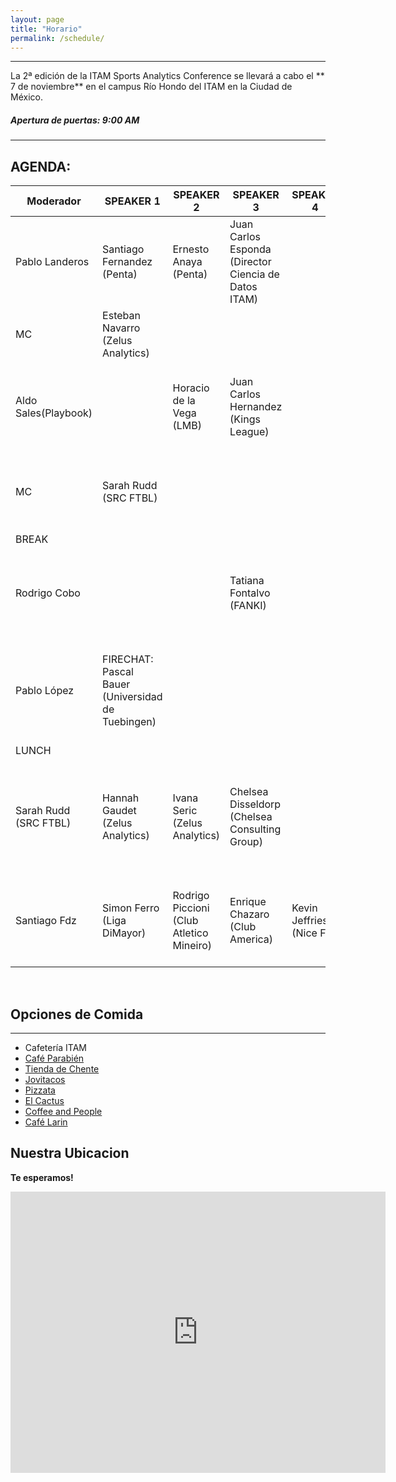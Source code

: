 ```yaml
---
layout: page
title: "Horario"
permalink: /schedule/
---
```

<hr>


La 2ª edición de la ITAM Sports Analytics Conference se llevará a cabo el ** 7 de noviembre** en el campus Río Hondo del ITAM en la Ciudad de México.

##### Apertura de puertas: 9:00 AM


<hr>

## AGENDA:

| **Moderador**       | **SPEAKER 1**                          | **SPEAKER 2**                          | **SPEAKER 3**                        | **SPEAKER 4**                        | **Sport**         | **PLATICA/PANEL**                                                                                           |
|---------------------|----------------------------------------|----------------------------------------|--------------------------------------|--------------------------------------|-------------------|-------------------------------------------------------------------------------------------------------------|
| Pablo Landeros      | Santiago Fernandez (Penta)    | Ernesto Anaya (Penta)         | Juan Carlos Esponda (Director Ciencia de Datos ITAM)             |                                      | Multisports       | Bienvenida                                                                                                   |
| MC                  | Esteban Navarro (Zelus Analytics)       |                                        |                                      |                                      |                   | Una Breve Introduccion a la Analitica Deportiva                                                             |
| Aldo Sales(Playbook)          |                                        | Horacio de la Vega (LMB)    | Juan Carlos Hernandez (Kings League)|                                      | Kings League/Soccer | PANEL: Nuevas Audiencias: La evolucion del marketing y el branding deportivo en LATAM                         |
| MC                  | Sarah Rudd (SRC FTBL)            |                                        |                                      |                                      | Multisports | Creando una cultura de datos ganadora en una organización deportiva                                          |
| BREAK               |                                        |                                        |                                      |                                      |                   | -                                                                                                           |
| Rodrigo Cobo        |                                        |                                        | Tatiana Fontalvo (FANKI)    |                                      | Multisports       | Estrategias Basadas en Datos para Crear Nuevas Fuentes de Ingresos en los equipos                             |
| Pablo López         | FIRECHAT: Pascal Bauer (Universidad de Tuebingen)|                                        |                                      |                                      | Soccer/Football   | Perspectiva Instantánea con IA: ¿Cómo integran los equipos y entrenadores los datos en tiempo real?          |
| LUNCH    |                                        |                                        |                                      |                                      |                   | -                                                                                                           |
| Sarah Rudd (SRC FTBL)          | Hannah Gaudet (Zelus Analytics)        | Ivana Seric (Zelus Analytics)          | Chelsea Disseldorp (Chelsea Consulting Group) |                                      | Multisports       | PANEL: ¿Cómo pueden los equipos abrir nuevas oportunidades para la participación de mujeres en el deporte?   |
| Santiago Fdz        | Simon Ferro (Liga DiMayor)          | Rodrigo Piccioni (Club Atletico Mineiro)     | Enrique Chazaro (Club America)    | Kevin Jeffries (Nice FC)     | Multisports       | Transformando Data en Goles: Casos de Éxito de la Analítica Deportiva en el Fútbol Latinoamericano           |



<br>



## Opciones de Comida
---

- Cafetería ITAM
- [Café Parabién](https://maps.app.goo.gl/f6UV8XaL8myg7Nis8)
- [Tienda de Chente](https://maps.app.goo.gl/CFUP7nApMaLBwcN49)
- [Jovitacos](https://maps.app.goo.gl/MasJg11kDWEoEpBr8)
- [Pizzata](https://maps.app.goo.gl/crLatjG56r1tmpYd8)
- [El Cactus](https://maps.app.goo.gl/dhHwNb4HWevEy7CH8)
- [Coffee and People](https://maps.app.goo.gl/BazPh9S1XtMhnRSR7)
- [Café Larin](https://maps.app.goo.gl/3aP56YrhY7F3z8z76)



## Nuestra Ubicacion

**Te esperamos!**

<iframe src="https://www.google.com/maps/embed?pb=!1m18!1m12!1m3!1d3764.572418388279!2d-99.20230928879631!3d19.344351843416934!2m3!1f0!2f0!3f0!3m2!1i1024!2i768!4f13.1!3m3!1m2!1s0x85d200057116a1d1%3A0xeb89056e16e93b4f!2sInstituto%20Tecnol%C3%B3gico%20Aut%C3%B3nomo%20de%20M%C3%A9xico!5e0!3m2!1sen!2sus!4v1720803478790!5m2!1sen!2sus" width="600" height="450" style="border:0;" allowfullscreen="" loading="lazy" referrerpolicy="no-referrer-when-downgrade"></iframe>